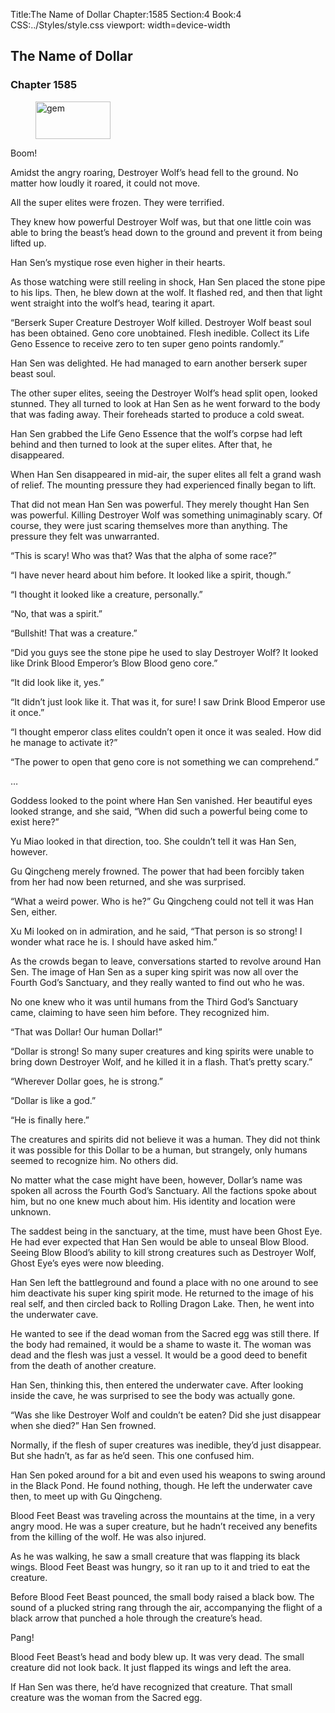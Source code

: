 Title:The Name of Dollar 
Chapter:1585 
Section:4 
Book:4 
CSS:../Styles/style.css 
viewport: width=device-width
  
## The Name of Dollar
### Chapter 1585
  
<figure>
	<img src="../Images/gem.gif" alt="gem" id="gem" width="120" height="60" />
</figure>
  

  
Boom!

Amidst the angry roaring, Destroyer Wolf’s head fell to the ground. No matter how loudly it roared, it could not move.

All the super elites were frozen. They were terrified.

They knew how powerful Destroyer Wolf was, but that one little coin was able to bring the beast’s head down to the ground and prevent it from being lifted up.

Han Sen’s mystique rose even higher in their hearts.

As those watching were still reeling in shock, Han Sen placed the stone pipe to his lips. Then, he blew down at the wolf. It flashed red, and then that light went straight into the wolf’s head, tearing it apart.

“Berserk Super Creature Destroyer Wolf killed. Destroyer Wolf beast soul has been obtained. Geno core unobtained. Flesh inedible. Collect its Life Geno Essence to receive zero to ten super geno points randomly.”

Han Sen was delighted. He had managed to earn another berserk super beast soul.

The other super elites, seeing the Destroyer Wolf’s head split open, looked stunned. They all turned to look at Han Sen as he went forward to the body that was fading away. Their foreheads started to produce a cold sweat.

Han Sen grabbed the Life Geno Essence that the wolf’s corpse had left behind and then turned to look at the super elites. After that, he disappeared.

When Han Sen disappeared in mid-air, the super elites all felt a grand wash of relief. The mounting pressure they had experienced finally began to lift.

That did not mean Han Sen was powerful. They merely thought Han Sen was powerful. Killing Destroyer Wolf was something unimaginably scary. Of course, they were just scaring themselves more than anything. The pressure they felt was unwarranted.

“This is scary! Who was that? Was that the alpha of some race?”

“I have never heard about him before. It looked like a spirit, though.”

“I thought it looked like a creature, personally.”

“No, that was a spirit.”

“Bullshit! That was a creature.”

“Did you guys see the stone pipe he used to slay Destroyer Wolf? It looked like Drink Blood Emperor’s Blow Blood geno core.”

“It did look like it, yes.”

“It didn’t just look like it. That was it, for sure! I saw Drink Blood Emperor use it once.”

“I thought emperor class elites couldn’t open it once it was sealed. How did he manage to activate it?”

“The power to open that geno core is not something we can comprehend.”

…

Goddess looked to the point where Han Sen vanished. Her beautiful eyes looked strange, and she said, “When did such a powerful being come to exist here?”

Yu Miao looked in that direction, too. She couldn’t tell it was Han Sen, however.

Gu Qingcheng merely frowned. The power that had been forcibly taken from her had now been returned, and she was surprised.

“What a weird power. Who is he?” Gu Qingcheng could not tell it was Han Sen, either.

Xu Mi looked on in admiration, and he said, “That person is so strong! I wonder what race he is. I should have asked him.”

As the crowds began to leave, conversations started to revolve around Han Sen. The image of Han Sen as a super king spirit was now all over the Fourth God’s Sanctuary, and they really wanted to find out who he was.

No one knew who it was until humans from the Third God’s Sanctuary came, claiming to have seen him before. They recognized him.

“That was Dollar! Our human Dollar!”

“Dollar is strong! So many super creatures and king spirits were unable to bring down Destroyer Wolf, and he killed it in a flash. That’s pretty scary.”

“Wherever Dollar goes, he is strong.”

“Dollar is like a god.”

“He is finally here.”

The creatures and spirits did not believe it was a human. They did not think it was possible for this Dollar to be a human, but strangely, only humans seemed to recognize him. No others did.

No matter what the case might have been, however, Dollar’s name was spoken all across the Fourth God’s Sanctuary. All the factions spoke about him, but no one knew much about him. His identity and location were unknown.

The saddest being in the sanctuary, at the time, must have been Ghost Eye. He had ever expected that Han Sen would be able to unseal Blow Blood. Seeing Blow Blood’s ability to kill strong creatures such as Destroyer Wolf, Ghost Eye’s eyes were now bleeding.

Han Sen left the battleground and found a place with no one around to see him deactivate his super king spirit mode. He returned to the image of his real self, and then circled back to Rolling Dragon Lake. Then, he went into the underwater cave.

He wanted to see if the dead woman from the Sacred egg was still there. If the body had remained, it would be a shame to waste it. The woman was dead and the flesh was just a vessel. It would be a good deed to benefit from the death of another creature.

Han Sen, thinking this, then entered the underwater cave. After looking inside the cave, he was surprised to see the body was actually gone.

“Was she like Destroyer Wolf and couldn’t be eaten? Did she just disappear when she died?” Han Sen frowned.

Normally, if the flesh of super creatures was inedible, they’d just disappear. But she hadn’t, as far as he’d seen. This one confused him.

Han Sen poked around for a bit and even used his weapons to swing around in the Black Pond. He found nothing, though. He left the underwater cave then, to meet up with Gu Qingcheng.

Blood Feet Beast was traveling across the mountains at the time, in a very angry mood. He was a super creature, but he hadn’t received any benefits from the killing of the wolf. He was also injured.

As he was walking, he saw a small creature that was flapping its black wings. Blood Feet Beast was hungry, so it ran up to it and tried to eat the creature.

Before Blood Feet Beast pounced, the small body raised a black bow. The sound of a plucked string rang through the air, accompanying the flight of a black arrow that punched a hole through the creature’s head.

Pang!

Blood Feet Beast’s head and body blew up. It was very dead. The small creature did not look back. It just flapped its wings and left the area.

If Han Sen was there, he’d have recognized that creature. That small creature was the woman from the Sacred egg.